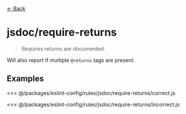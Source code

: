 [&#x2190; Back](./)
# jsdoc/require-returns <badge text="warn" type="warn" vertical="middle"/>

> Requires returns are documented.

Will also report if multiple `@returns` tags are present.


## Examples

<code-highlight>
 
<div slot="correct">

<<< @/packages/eslint-config/rules/jsdoc/require-returns/correct.js

</div>

 
<div slot="incorrect">

<<< @/packages/eslint-config/rules/jsdoc/require-returns/incorrect.js

</div>

 
</code-highlight>

